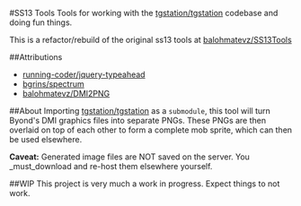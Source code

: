 #SS13 Tools
Tools for working with the [tgstation/tgstation](https://github.com/tgstation/tgstation) codebase and doing fun things.  

This is a refactor/rebuild of the original ss13 tools at [balohmatevz/SS13Tools](https://github.com/balohmatevz/SS13Tools)

##Attributions
* [running-coder/jquery-typeahead](https://github.com/running-coder/jquery-typeahead)
* [bgrins/spectrum](https://github.com/bgrins/spectrum)
* [balohmatevz/DMI2PNG](https://github.com/balohmatevz/DMI2PNG)

##About
Importing [tgstation/tgstation](https://github.com/tgstation/tgstation) as a `submodule`, this tool will turn Byond's DMI graphics files into separate PNGs. These PNGs are then overlaid on top of each other to form a complete mob sprite, which can then be used elsewhere.

**Caveat:** Generated image files are NOT saved on the server. You _must_download and re-host them elsewhere yourself. 

##WIP
This project is very much a work in progress. Expect things to not work.